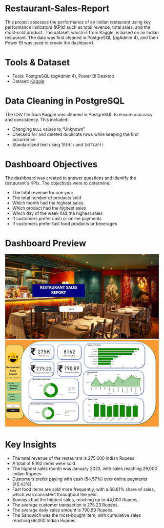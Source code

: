 # Restaurant-Sales-Report

This project assesses the performance of an Indian restaurant using key performance indicators (KPIs) such as total revenue, total sales, and the most-sold product. The dataset, which is from Kaggle, is based on an Indian restaurant. The data was first cleaned in PostgreSQL (pgAdmin 4), and then Power BI was used to create the dashboard.

# Tools & Dataset
- Tools: PostgreSQL (pgAdmin 4), Power BI Desktop
-	Dataset: [Kaggle](https://www.kaggle.com/datasets/rajatsurana979/fast-food-sales-report)

# Data Cleaning in PostgreSQL
The CSV file from Kaggle was cleaned in PostgreSQL to ensure accuracy and consistency. This included:
-	Changing `NULL` values to “Unknown”
-	Checked for and deleted duplicate rows while keeping the first occurrence
-	Standardized text using `TRIM()` and `INITCAP()`

# Dashboard Objectives
The dashboard was created to answer questions and identify the restaurant's KPIs. The objectives were to determine:
-	The total revenue for one year
-	The total number of products sold 
-	Which month had the highest sales 
-	Which product had the highest sales 
-	Which day of the week had the highest sales 
-	If customers prefer cash or online payments 
-	If customers prefer fast food products or beverages

# Dashboard Preview
![Dashboard Page 1](Dashboard_Page%201.png)
![Dashboard Page 2](Dashboard_Page%202.png)


# Key Insights
-	The total revenue of the restaurant is 275,000 Indian Rupees.
-	A total of 8,162 items were sold.
-	The highest sales month was January 2023, with sales reaching 29,000 Indian Rupees.
-	Customers prefer paying with cash (54.57%) over online payments (45.43%).
-	 Fast food items are sold more frequently, with a 68.61% share of sales, which was consistent throughout the year.
-	Sundays had the highest sales, reaching up to 44,000 Rupees.
-	The average customer transaction is 275.23 Rupees.
-	The average daily sales amount is 790.89 Rupees.
-	The Sandwich was the most-bought item, with cumulative sales reaching 66,000 Indian Rupees.
